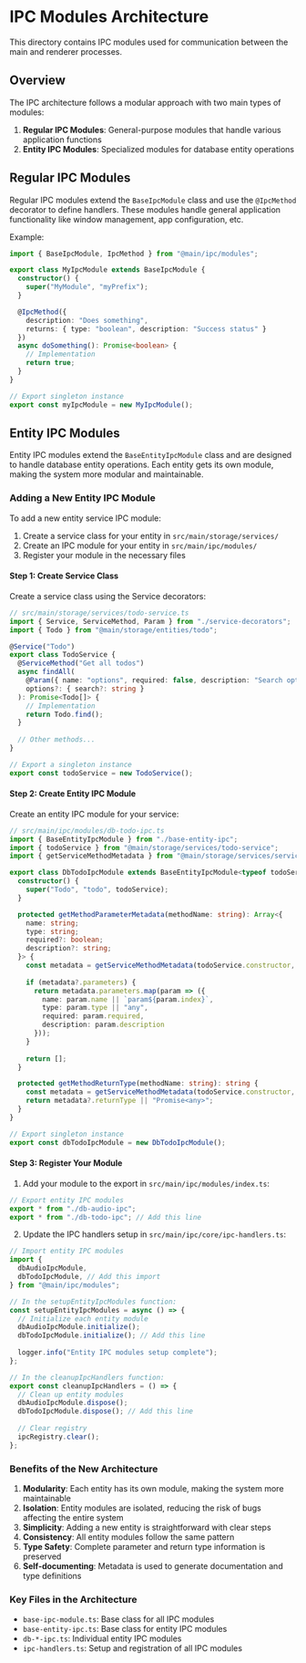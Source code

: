 # IPC Modules Architecture

This directory contains IPC modules used for communication between the main and renderer processes.

## Overview

The IPC architecture follows a modular approach with two main types of modules:

1. **Regular IPC Modules**: General-purpose modules that handle various application functions
2. **Entity IPC Modules**: Specialized modules for database entity operations

## Regular IPC Modules

Regular IPC modules extend the `BaseIpcModule` class and use the `@IpcMethod` decorator to define handlers. These modules handle general application functionality like window management, app configuration, etc.

Example:

```typescript
import { BaseIpcModule, IpcMethod } from "@main/ipc/modules";

export class MyIpcModule extends BaseIpcModule {
  constructor() {
    super("MyModule", "myPrefix");
  }

  @IpcMethod({
    description: "Does something",
    returns: { type: "boolean", description: "Success status" }
  })
  async doSomething(): Promise<boolean> {
    // Implementation
    return true;
  }
}

// Export singleton instance
export const myIpcModule = new MyIpcModule();
```

## Entity IPC Modules

Entity IPC modules extend the `BaseEntityIpcModule` class and are designed to handle database entity operations. Each entity gets its own module, making the system more modular and maintainable.

### Adding a New Entity IPC Module

To add a new entity service IPC module:

1. Create a service class for your entity in `src/main/storage/services/`
2. Create an IPC module for your entity in `src/main/ipc/modules/`
3. Register your module in the necessary files

#### Step 1: Create Service Class

Create a service class using the Service decorators:

```typescript
// src/main/storage/services/todo-service.ts
import { Service, ServiceMethod, Param } from "./service-decorators";
import { Todo } from "@main/storage/entities/todo";

@Service("Todo")
export class TodoService {
  @ServiceMethod("Get all todos")
  async findAll(
    @Param({ name: "options", required: false, description: "Search options" })
    options?: { search?: string }
  ): Promise<Todo[]> {
    // Implementation
    return Todo.find();
  }
  
  // Other methods...
}

// Export a singleton instance
export const todoService = new TodoService();
```

#### Step 2: Create Entity IPC Module

Create an entity IPC module for your service:

```typescript
// src/main/ipc/modules/db-todo-ipc.ts
import { BaseEntityIpcModule } from "./base-entity-ipc";
import { todoService } from "@main/storage/services/todo-service";
import { getServiceMethodMetadata } from "@main/storage/services/service-decorators";

export class DbTodoIpcModule extends BaseEntityIpcModule<typeof todoService> {
  constructor() {
    super("Todo", "todo", todoService);
  }

  protected getMethodParameterMetadata(methodName: string): Array<{
    name: string;
    type: string;
    required?: boolean;
    description?: string;
  }> {
    const metadata = getServiceMethodMetadata(todoService.constructor, methodName);
    
    if (metadata?.parameters) {
      return metadata.parameters.map(param => ({
        name: param.name || `param${param.index}`,
        type: param.type || "any",
        required: param.required,
        description: param.description
      }));
    }
    
    return [];
  }

  protected getMethodReturnType(methodName: string): string {
    const metadata = getServiceMethodMetadata(todoService.constructor, methodName);
    return metadata?.returnType || "Promise<any>";
  }
}

// Export singleton instance
export const dbTodoIpcModule = new DbTodoIpcModule();
```

#### Step 3: Register Your Module

1. Add your module to the export in `src/main/ipc/modules/index.ts`:

```typescript
// Export entity IPC modules
export * from "./db-audio-ipc";
export * from "./db-todo-ipc"; // Add this line
```

2. Update the IPC handlers setup in `src/main/ipc/core/ipc-handlers.ts`:

```typescript
// Import entity IPC modules
import {
  dbAudioIpcModule,
  dbTodoIpcModule, // Add this import
} from "@main/ipc/modules";

// In the setupEntityIpcModules function:
const setupEntityIpcModules = async () => {
  // Initialize each entity module
  dbAudioIpcModule.initialize();
  dbTodoIpcModule.initialize(); // Add this line
  
  logger.info("Entity IPC modules setup complete");
};

// In the cleanupIpcHandlers function:
export const cleanupIpcHandlers = () => {
  // Clean up entity modules
  dbAudioIpcModule.dispose();
  dbTodoIpcModule.dispose(); // Add this line
  
  // Clear registry
  ipcRegistry.clear();
};
```

### Benefits of the New Architecture

1. **Modularity**: Each entity has its own module, making the system more maintainable
2. **Isolation**: Entity modules are isolated, reducing the risk of bugs affecting the entire system
3. **Simplicity**: Adding a new entity is straightforward with clear steps
4. **Consistency**: All entity modules follow the same pattern
5. **Type Safety**: Complete parameter and return type information is preserved
6. **Self-documenting**: Metadata is used to generate documentation and type definitions

### Key Files in the Architecture

- `base-ipc-module.ts`: Base class for all IPC modules
- `base-entity-ipc.ts`: Base class for entity IPC modules
- `db-*-ipc.ts`: Individual entity IPC modules
- `ipc-handlers.ts`: Setup and registration of all IPC modules
